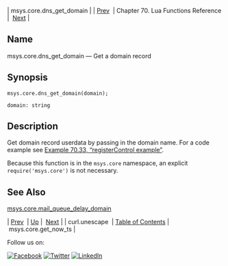 | msys.core.dns_get_domain |
| [Prev](lua.ref.curl.unescape.php)  | Chapter 70. Lua Functions Reference |  [Next](lua.ref.msys.core.get_now_ts.php) |

<a name="lua.ref.msys.core.dns_get_domain"></a>
## Name

msys.core.dns_get_domain — Get a domain record

<a name="idp15692832"></a>
## Synopsis

`msys.core.dns_get_domain(domain);`

`domain: string`<a name="idp15695360"></a>
## Description

Get domain record userdata by passing in the domain name. For a code example see [Example 70.33, “registerControl example”](lua.ref.msys.registerControl.php#lua.ref.msys.registerControl.example "Example 70.33. registerControl example").

Because this function is in the `msys.core` namespace, an explicit `require('msys.core')` is not necessary.

<a name="idp15698752"></a>
## See Also

[msys.core.mail_queue_delay_domain](lua.ref.msys.core.mail_queue_delay_domain.php "msys.core.mail_queue_delay_domain")

| [Prev](lua.ref.curl.unescape.php)  | [Up](lua.function.details.php) |  [Next](lua.ref.msys.core.get_now_ts.php) |
| curl.unescape  | [Table of Contents](index.php) |  msys.core.get_now_ts |

Follow us on:

[![Facebook](https://support.messagesystems.com/images/icon-facebook.png)](http://www.facebook.com/messagesystems) [![Twitter](https://support.messagesystems.com/images/icon-twitter.png)](http://twitter.com/#!/MessageSystems) [![LinkedIn](https://support.messagesystems.com/images/icon-linkedin.png)](http://www.linkedin.com/company/message-systems)